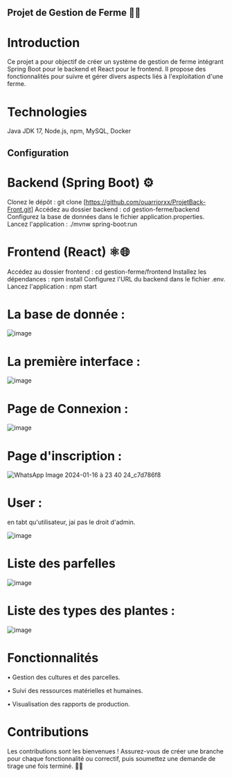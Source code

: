 ## Projet de Gestion de Ferme 🚜🌾

# Introduction

Ce projet a pour objectif de créer un système de gestion de ferme intégrant Spring Boot pour le backend et React pour le frontend. Il propose des fonctionnalités pour suivre et gérer divers aspects liés à l'exploitation d'une ferme.

# Technologies 

Java JDK 17, Node.js, npm, MySQL, Docker

## Configuration

# Backend (Spring Boot) ⚙️

Clonez le dépôt : git clone [https://github.com/ouarriorxx/ProjetBack-Front.git]
Accédez au dossier backend : cd gestion-ferme/backend
Configurez la base de données dans le fichier application.properties.
Lancez l'application : ./mvnw spring-boot:run

# Frontend (React) ⚛️🌐

Accédez au dossier frontend : cd gestion-ferme/frontend
Installez les dépendances : npm install
Configurez l'URL du backend dans le fichier .env.
Lancez l'application : npm start

# La base de donnée : 

![image](https://github.com/ouarriorxx/ProjetBack-Front/assets/143946046/7d520c32-ec9c-4648-a0c5-c0e757b57507)

# La première interface :

![image](https://github.com/ouarriorxx/ProjetBack-Front/assets/143946046/d20d1bb9-6dd4-41d6-8538-80342e2a45a1)

# Page de Connexion : 

![image](https://github.com/ouarriorxx/ProjetBack-Front/assets/143946046/f3517484-c1f7-4b2a-a02b-eef55c84402f)

# Page d'inscription : 

![WhatsApp Image 2024-01-16 à 23 40 24_c7d786f8](https://github.com/ouarriorxx/ProjetBack-Front/assets/143946046/8d49d17a-24b7-424c-9e8e-701a82baf728)

# User : 

en tabt qu'utilisateur, jai pas le droit d'admin.

![image](https://github.com/ouarriorxx/ProjetBack-Front/assets/143946046/ba9c36c0-a80b-4ca7-bdbb-d12f6f2d2ae6)

# Liste des parfelles

![image](https://github.com/ouarriorxx/ProjetBack-Front/assets/143946046/cac23fef-6e3a-4961-995e-10eebf6c7f39)

# Liste des types des plantes : 

![image](https://github.com/ouarriorxx/ProjetBack-Front/assets/143946046/01f6b6ac-5d40-47c4-8cea-050a03405f33)




# Fonctionnalités

• Gestion des cultures et des parcelles.

• Suivi des ressources matérielles et humaines.

• Visualisation des rapports de production.

# Contributions

Les contributions sont les bienvenues ! Assurez-vous de créer une branche pour chaque fonctionnalité ou correctif, puis soumettez une demande de tirage une fois terminé. 🌱🤝
